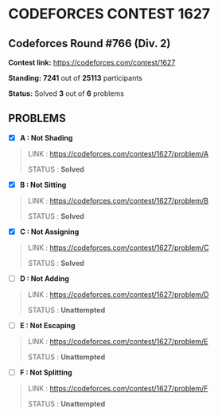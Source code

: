# CODEFORCES CONTEST 1627

## Codeforces Round #766 (Div. 2)

**Contest link:** https://codeforces.com/contest/1627

**Standing:** **7241** out of **25113** participants

**Status:** Solved **3** out of **6** problems

## PROBLEMS

- [x] **A : Not Shading**

> LINK : https://codeforces.com/contest/1627/problem/A
>
> STATUS : **Solved**

- [x] **B : Not Sitting**

> LINK : https://codeforces.com/contest/1627/problem/B
>
> STATUS : **Solved**

- [x] **C : Not Assigning**

> LINK : https://codeforces.com/contest/1627/problem/C
>
> STATUS : **Solved**

- [ ] **D : Not Adding**

> LINK : https://codeforces.com/contest/1627/problem/D
>
> STATUS : **Unattempted**

- [ ] **E : Not Escaping**

> LINK : https://codeforces.com/contest/1627/problem/E
>
> STATUS : **Unattempted**

- [ ] **F : Not Splitting**

> LINK : https://codeforces.com/contest/1627/problem/F
>
> STATUS : **Unattempted**

